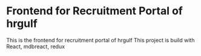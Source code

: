 # Frontend for Recruitment Portal of hrgulf
 This is the frontend for recruitment portal of hrgulf
 This project is build with React, mdbreact, redux
